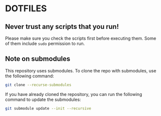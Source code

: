 # DOTFILES

## Never trust any scripts that you run!

Please make sure you check the scripts first before executing them. Some of them include `sudo` permission to run.

## Note on submodules

This repository uses submodules. To clone the repo with submodules, use the following command:

```bash
git clone --recurse-submodules
```

If you have already cloned the repository, you can run the following command to update the submodules:

```bash
git submodule update --init --recursive
```
